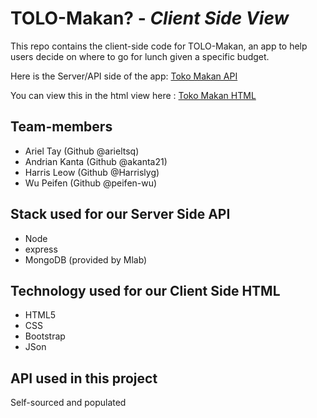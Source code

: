 # TOLO-Makan? - *Client Side View*

This repo contains the client-side code for TOLO-Makan, an app to help users decide on where to go for lunch given a specific budget.

Here is the Server/API side of the app: [Toko Makan API](https://github.com/Harrislyg/tolomakan)

You can view this in the html view here : [Toko Makan HTML](https://arieltsq.github.io/tolomakan-html/)

## Team-members
* Ariel Tay (Github @arieltsq)
* Andrian Kanta (Github @akanta21)
* Harris Leow (Github @Harrislyg)
* Wu Peifen (Github @peifen-wu)

## Stack used for our Server Side API
- Node
- express
- MongoDB (provided by Mlab)

## Technology used for our Client Side HTML
- HTML5
- CSS
- Bootstrap
- JSon

## API used in this project
Self-sourced and populated
